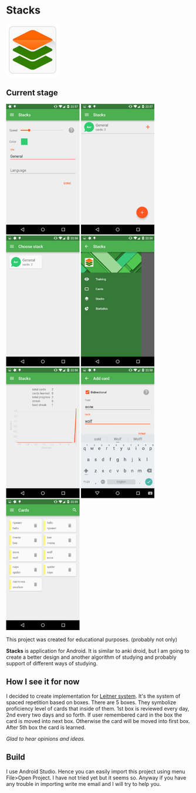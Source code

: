 # Stacks

![logo](./app/src/main/res/mipmap-xxhdpi/ic_launcher.png)

Current stage
---

<img src="./screenshots/1.png" width="200">
<img src="./screenshots/2.png" width="200">
<img src="./screenshots/3.png" width="200">
<img src="./screenshots/4.png" width="200">
<img src="./screenshots/5.png" width="200">
<img src="./screenshots/6.png" width="200">
<img src="./screenshots/7.png" width="200">

This project was created for educational purposes. (probably not only)

**Stacks** is application for Android. It is similar to anki droid, but I am going to
create a better design and another algorithm of studying and probably support of different ways of
studying.

How I see it for now
---

I decided to create implementation for [Leitner system](https://en.wikipedia.org/wiki/Leitner_system).
It's the system of spaced repetition based on boxes. There are 5 boxes. They symbolize proficiency
level of cards that inside of them. 1st box is reviewed every day, 2nd every two days and so forth.
If user remembered card in the box the card is moved into next box. Otherwise the card will be moved
into first box. After 5th box the card is learned.

*Glad to hear opinions and ideas.*

Build
---

I use Android Studio. Hence you can easily import this project using menu File>Open Project. I have
not tried yet but it seems so. Anyway if you have any trouble in importing write me email and I will
try to help you.
